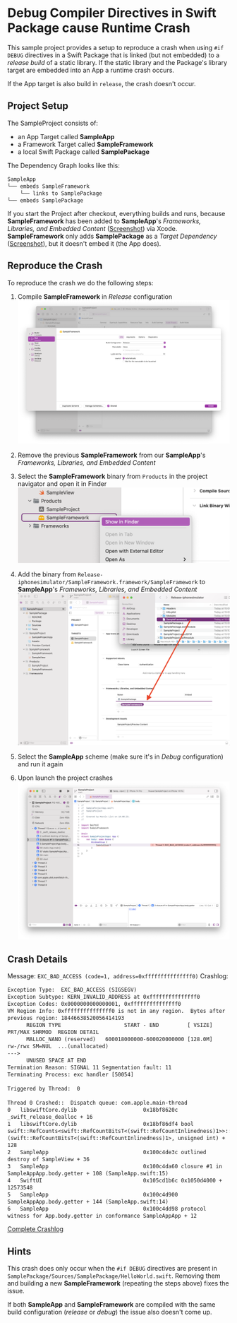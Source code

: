 # Debug Compiler Directives in Swift Package cause Runtime Crash

This sample project provides a setup to reproduce a crash when using `#if DEBUG` directives in a Swift Package that is linked (but not embedded) to a *release build* of a static library. If the static library and the Package's library target are embedded into an App a runtime crash occurs. 

If the App target is also build in `release`, the crash doesn't occur.

## Project Setup 

The SampleProject consists of:

* an App Target called **SampleApp**
* a Framework Target called **SampleFramework**
* a local Swift Package called **SamplePackage**

The Dependency Graph looks like this: 

```
SampleApp
└── embeds SampleFramework
    └── links to SamplePackage
└── embeds SamplePackage
```

If you start the Project after checkout, everything builds and runs, because **SampleFramework** has been added to **SampleApp**'s *Frameworks, Libraries, and Embedded Content* ([Screenshot](https://github.com/mrtnlst/SampleProject/blob/main/Resources/Default-Embedding-of-Frameworks-into-App.png)) via Xcode. **SampleFramework** only adds **SamplePackage** as a *Target Dependency* ([Screenshot](https://github.com/mrtnlst/SampleProject/blob/main/Resources/Default-Linking-of-Package-to-Framework.png)), but it doesn't embed it (the App does).

## Reproduce the Crash

To reproduce the crash we do the following steps:

1. Compile **SampleFramework** in *Release* configuration
![Compiling Framework in Release Mode](https://github.com/mrtnlst/SampleProject/blob/main/Resources/Compiling-Framework-in-Release.png)

2. Remove the previous **SampleFramework** from our **SampleApp**'s *Frameworks, Libraries, and Embedded Content*
3. Select the **SampleFramework** binary from `Products` in the project navigator and open it in Finder
![Show binary framework in build directory](https://github.com/mrtnlst/SampleProject/blob/main/Resources/Show-Binary-Framework-from-Build-Directory.png)


4. Add the binary from `Release-iphonesimulator/SampleFramework.framework/SampleFramework` to **SampleApp**'s *Frameworks, Libraries, and Embedded Content*
![Add binary framework to App](https://github.com/mrtnlst/SampleProject/blob/main/Resources/Add-Binary-Framework-to-App.png)

5. Select the **SampleApp** scheme (make sure it's in *Debug* configuration) and run it again
6. Upon launch the project crashes
![Image of Crash](https://github.com/mrtnlst/SampleProject/blob/main/Resources/Crash-during-Runtime.png)

## Crash Details
Message: `EXC_BAD_ACCESS (code=1, address=0xfffffffffffffff0)`
Crashlog: 
```
Exception Type:  EXC_BAD_ACCESS (SIGSEGV)
Exception Subtype: KERN_INVALID_ADDRESS at 0xfffffffffffffff0
Exception Codes: 0x0000000000000001, 0xfffffffffffffff0
VM Region Info: 0xfffffffffffffff0 is not in any region.  Bytes after previous region: 18446638520056414193  
      REGION TYPE                    START - END         [ VSIZE] PRT/MAX SHRMOD  REGION DETAIL
      MALLOC_NANO (reserved)   600018000000-600020000000 [128.0M] rw-/rwx SM=NUL  ...(unallocated)
--->  
      UNUSED SPACE AT END
Termination Reason: SIGNAL 11 Segmentation fault: 11
Terminating Process: exc handler [50054]

Triggered by Thread:  0

Thread 0 Crashed::  Dispatch queue: com.apple.main-thread
0   libswiftCore.dylib            	       0x18bf8620c _swift_release_dealloc + 16
1   libswiftCore.dylib            	       0x18bf86df4 bool swift::RefCounts<swift::RefCountBitsT<(swift::RefCountInlinedness)1>>::doDecrementSlow<(swift::PerformDeinit)1>(swift::RefCountBitsT<(swift::RefCountInlinedness)1>, unsigned int) + 128
2   SampleApp                     	       0x100c4de3c outlined destroy of SampleView + 36
3   SampleApp                     	       0x100c4da60 closure #1 in SampleAppApp.body.getter + 108 (SampleApp.swift:15)
4   SwiftUI                       	       0x105cd1b6c 0x1050d4000 + 12573548
5   SampleApp                     	       0x100c4d900 SampleAppApp.body.getter + 144 (SampleApp.swift:14)
6   SampleApp                     	       0x100c4dd98 protocol witness for App.body.getter in conformance SampleAppApp + 12
```
[Complete Crashlog](https://github.com/mrtnlst/SampleProject/blob/main/Resources/SampleApp-2023-08-10-161752.ips)

## Hints

This crash does only occur when the `#if DEBUG` directives are present in `SamplePackage/Sources/SamplePackage/HelloWorld.swift`. Removing them and building a new **SampleFramework** (repeating the steps above) fixes the issue. 

If both **SampleApp** and **SampleFramework** are compiled with the same build configuration (*release* or *debug*) the issue also doesn't come up.
